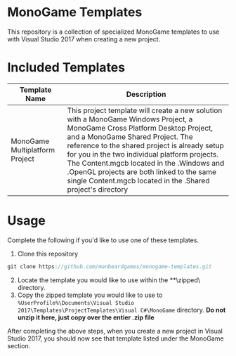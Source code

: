
# MonoGame Templates
This repository is a collection of specialized MonoGame templates to use with Visual Studio 2017 when creating a new project.  

# Included Templates
|  Template Name | Description   |
|---|---|
| MonoGame Multiplatform Project   | This project template will create a new solution with a MonoGame Windows Project, a MonoGame Cross Platform Desktop Project, and a MonoGame Shared Project.  The reference to the shared project is already setup for you in the two individual platform projects.  The Content.mgcb located in the .Windows and .OpenGL projects are both linked to the same single Content.mgcb located in the .Shared project's directory |

# Usage
Complete the following if you'd like to use one of these templates.

1. Clone this repository

```csharp
git clone https://github.com/manbeardgames/monogame-templates.git
```

2. Locate the template you would like to use within the **\zipped\ directory.
3. Copy the zipped template you would like to use to `%UserProfile%\Documents\Visual Studio 2017\Templates\ProjectTemplates\Visual C#\MonoGame` directory.  **Do not unzip it here, just copy over the entier .zip file**

After completing the above steps, when you create a new project in Visual Studio 2017, you should now see that template listed under the MonoGame section.

